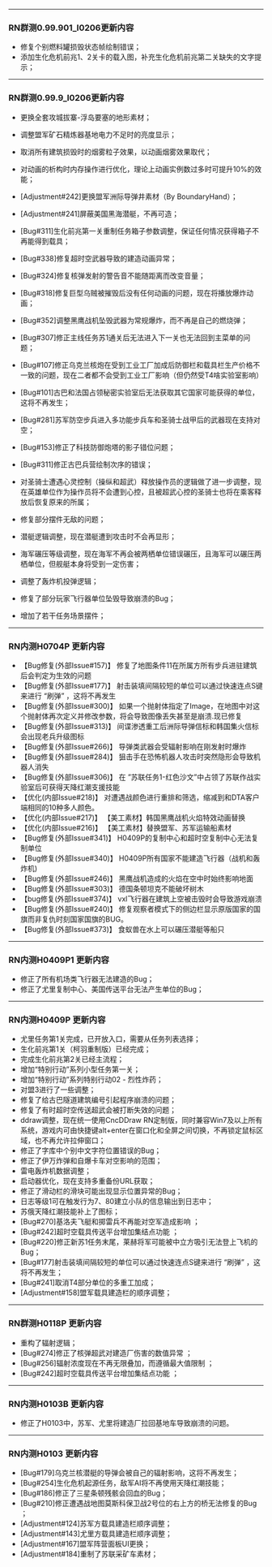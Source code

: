 ***
### RN群测0.99.901_I0206更新内容
* 修复个别燃料罐损毁状态帧绘制错误；
* 添加生化危机前兆1、2关卡的载入图，补充生化危机前兆第二关缺失的文字提示；

***
### RN群测0.99.9_I0206更新内容
* 更换全套攻城拔寨-浮岛要塞的地形素材；
* 调整盟军矿石精炼器基地电力不足时的亮度显示；
* 取消所有建筑损毁时的烟雾粒子效果，以动画烟雾效果取代；
* 对动画的析构时内存操作进行优化，理论上动画实例数过多时可提升10%的效能；
* [Adjustment#242]更换盟军洲际导弹井素材（By BoundaryHand）；
* [Adjustment#241]屏蔽美国黑海潜艇，不再可造；
* [Bug#311]生化前兆第一关重制任务箱子参数调整，保证任何情况获得箱子不再能得到载具；
* [Bug#338]修复超时空武器导致的建造动画异常；
* [Bug#324]修复核弹发射的警告音不能随距离而改变音量；
* [Bug#318]修复巨型乌贼被摧毁后没有任何动画的问题，现在将播放爆炸动画；
* [Bug#352]调整黑鹰战机坠毁武器为常规爆炸，而不再是自己的燃烧弹；
* [Bug#307]修正主线任务苏1通关后无法进入下一关也无法回到主菜单的问题；
* [Bug#107]修正乌克兰核炮在受到工业工厂加成后防御栏和载具栏生产价格不一致的问题，现在二者都不会受到工业工厂影响（但仍然受T4啥实验室影响）
* [Bug#101]古巴和法国占领秘密实验室后无法获取其它国家可能获得的单位，这将不再发生；
* [Bug#281]苏军防空步兵进入多功能步兵车和圣骑士战甲后的武器现在支持对空；
* [Bug#153]修正了科技防御炮塔的影子错位问题；
* [Bug#311]修正古巴兵营绘制次序的错误；

* 对圣骑士遭遇心灵控制（操纵和超武）释放操作员的逻辑做了进一步调整，现在英雄单位作为操作员将不会遭到心控，且被超武心控的圣骑士也将在乘客释放后恢复原来的所属；
* 修复部分摆件无敌的问题；
* 潜艇逻辑调整，现在潜艇遭到攻击时不会再显形；
* 海军碾压等级调整，现在海军不再会被两栖单位错误碾压，且海军可以碾压两栖单位，但舰艇本身将受到一定伤害；
* 调整了轰炸机投弹逻辑；
* 修复了部分玩家飞行器单位坠毁导致崩溃的Bug；
* 增加了若干任务场景摆件；


***
### RN内测H0704P 更新内容
* 【Bug修复(外部Issue#157)】	修复了地图条件11在所属方所有步兵进驻建筑后会判定为生效的问题 
* 【Bug修复(外部Issue#177)】	射击装填间隔较短的单位可以通过快速连点S键来进行 “刷弹” ，这将不再发生
* 【Bug修复(外部Issue#300)】	如果一个抛射体指定了Image，在地图中对这个抛射体再次定义并修改参数，将会导致图像丢失甚至是崩溃.现已修复 
* 【Bug修复(外部Issue#313)】	间谍渗透重工后洲际导弹信标和韩国集火信标会出现老兵升级图标  
* 【Bug修复(外部Issue#266)】	导弹类武器会受辐射影响在刚发射时爆炸  
* 【Bug修复(外部Issue#284)】	狙击手在恐怖机器人攻击时突然隐形会导致机器人消失   
* 【Bug修复(外部Issue#306)】	在 ”苏联任务1-红色沙文”中占领了苏联作战实验室后可获得天降红潮支援技能   
* 【优化(内部Issue#218)】	对遭遇战颜色进行重排和筛选，缩减到和DTA客户端相同的10种多人颜色。   
* 【优化(内部Issue#217)】	【美工素材】韩国黑鹰战机火焰特效动画替换   
* 【优化(内部Issue#216)】	【美工素材】替换盟军、苏军运输船素材   
* 【Bug修复(外部Issue#341)】	H0409P的复制中心和超时空复制中心无法复制单位   
* 【Bug修复(外部Issue#340)】	H0409P所有国家不能建造飞行器（战机和轰炸机)  
* 【Bug修复(外部Issue#246)】	黑鹰战机造成的火焰在空中时始终影响地面   
* 【Bug修复(外部Issue#303)】	德国条顿坦克不能破坏树木  
* 【bug修复(外部Issue#374)】	 vxl飞行器在建筑上空被击毁时会导致游戏崩溃   
* 【Bug修复(外部Issue#240)】	修复观察者模式下的侧边栏显示原版国家的国旗而非复仇时刻国家国旗的BUG。  
* 【Bug修复(外部Issue#373)】	食蚁兽在水上可以碾压潜艇等船只  


***
### RN内测H0409P1 更新内容
* 修正了所有机场类飞行器无法建造的Bug；
* 修正了尤里复制中心、美国传送平台无法产生单位的Bug；

***
### RN内测H0409P 更新内容
* 尤里任务第1关完成，已开放入口，需要从任务列表选择；
* 生化前兆第1关（柯羽重制版）已经完成；
* 完成生化前兆第2关已经主流程；
* 增加“特别行动”系列小型任务第一关；
* 增加“特别行动”系列特别行动02 - 烈性炸药；
* 对盟3进行了一些调整；
* 修复了给古巴隧道建筑编号引起程序崩溃的问题；
* 修复了有时超时空传送超武会被打断失效的问题；
* ddraw调整，现在统一使用CncDDraw RN定制版，同时兼容Win7及以上所有系统，游戏内可由快捷键alt+enter在窗口化和全屏之间切换，不再锁定鼠标区域，也不再允许拉伸窗口；
* 修正了字库中个别中文字符位置错误的Bug；
* 修正了伊万炸弹和自爆卡车对空影响的范围；
* 雷电轰炸机数据调整；
* 启动器优化，现在支持多重备份URL获取；
* 修正了滑动栏的滑块可能出现显示位置异常的Bug；
* 日志等级1可在触发行为7、80建立小队的信息输出到日志中；
* 苏俄天降红潮技能补上了图标；
* [Bug#270]基洛夫飞艇和掷雷兵不再能对空军造成影响 ；
* [Bug#242]超时空载具传送平台增加集结点功能 ；
* [Bug#220]修正新苏1任务末尾，莱赫将军可能被中立方吸引无法登上飞机的Bug；
* [Bug#177]射击装填间隔较短的单位可以通过快速连点S键来进行 “刷弹” ，这将不再发生；
* [Bug#241]取消T4部分单位的多重工加成；
* [Adjustment#158]盟军载具建造栏的顺序调整；


***
### RN群测H0118P 更新内容
* 重构了辐射逻辑；
* [Bug#274]修正了核弹超武对建造厂伤害的数值异常  ；
* [Bug#256]辐射浓度现在不再无限叠加，而遵循最大值限制 ；
* [Bug#242]超时空载具传送平台增加集结点功能 ；

***
### RN内测H0103B 更新内容
* 修正了H0103中，苏军、尤里将建造厂拉回基地车导致崩溃的问题。

***
### RN内测H0103 更新内容
* [Bug#179]乌克兰核潜艇的导弹会被自己的辐射影响，这将不再发生；
* [Bug#254]生化危机起源任务，敌军AI将不再使用天降红潮技能；
* [Bug#186]修正了三星条顿残骸会回血的Bug；
* [Bug#210]修正遭遇战地图莫斯科保卫战2号位的右上方的桥无法修复的Bug ；
* [Adjustment#124]苏军方载具建造栏顺序调整；
* [Adjustment#143]尤里方载具建造栏顺序调整；
* [Adjustment#167]盟军阵营面板UI更换；
* [Adjustment#184]重制了苏联采矿车素材；



